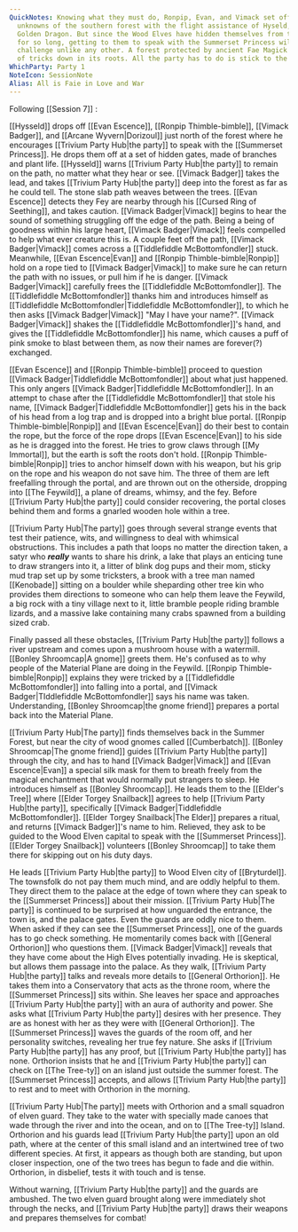 ```yaml
---
QuickNotes: Knowing what they must do, Ronpip, Evan, and Vimack set off into the
  unknowns of the southern forest with the flight assistance of Hyseld, the
  Golden Dragon. But since the Wood Elves have hidden themselves from the world
  for so long, getting to them to speak with the Summerset Princess will be a
  challenge unlike any other. A forest protected by ancient Fae Magick has lots
  of tricks down in its roots. All the party has to do is stick to the path...
WhichParty: Party 1
NoteIcon: SessionNote
Alias: All is Faie in Love and War
---
```

Following [[Session 7]] :

[[Hysseld]] drops off [[Evan Escence]], [[Ronpip Thimble-bimble]], [[Vimack Badger]], and [[Arcane Wyvern|Dorizoul]] just north of the forest where he encourages [[Trivium Party Hub|the party]] to speak with the [[Summerset Princess]]. He drops them off at a set of hidden gates, made of branches and plant life. [[Hysseld]] warns [[Trivium Party Hub|the party]] to remain on the path, no matter what they hear or see. 
[[Vimack Badger]] takes the lead, and takes [[Trivium Party Hub|the party]] deep into the forest as far as he could tell. The stone slab path weaves between the trees. [[Evan Escence]] detects they Fey are nearby through his [[Cursed Ring of Seething]], and takes caution. [[Vimack Badger|Vimack]] begins to hear the sound of something struggling off the edge of the path. Being a being of goodness within his large heart, [[Vimack Badger|Vimack]] feels compelled to help what ever creature this is. A couple feet off the path, [[Vimack Badger|Vimack]] comes across a [[Tiddlefiddle McBottomfondler]] stuck. Meanwhile, [[Evan Escence|Evan]] and [[Ronpip Thimble-bimble|Ronpip]] hold on a rope tied to [[Vimack Badger|Vimack]] to make sure he can return the path with no issues, or pull him if he is danger. [[Vimack Badger|Vimack]] carefully frees the [[Tiddlefiddle McBottomfondler]]. The [[Tiddlefiddle McBottomfondler]] thanks him and introduces himself as [[Tiddlefiddle McBottomfondler|Tiddlefiddle McBottomfondler]], to which he then asks [[Vimack Badger|Vimack]] "May I have your name?". [[Vimack Badger|Vimack]] shakes the [[Tiddlefiddle McBottomfondler]]'s hand, and gives the [[Tiddlefiddle McBottomfondler]] his name, which causes a puff of pink smoke to blast between them, as now their names are forever(?) exchanged.

[[Evan Escence]] and [[Ronpip Thimble-bimble]] proceed to question [[Vimack Badger|Tiddlefiddle McBottomfondler]] about what just happened. This only angers [[Vimack Badger|Tiddlefiddle McBottomfondler]]. In an attempt to chase after the [[Tiddlefiddle McBottomfondler]] that stole his name, [[Vimack Badger|Tiddlefiddle McBottomfondler]] gets his in the back of his head from a log trap and is dropped into a bright blue portal. [[Ronpip Thimble-bimble|Ronpip]] and [[Evan Escence|Evan]] do their best to contain the rope, but the force of the rope drops [[Evan Escence|Evan]] to his side as he is dragged into the forest. He tries to grow claws through [[My Immortal]], but the earth is soft the roots don't hold. [[Ronpip Thimble-bimble|Ronpip]] tries to anchor himself down with his weapon, but his grip on the rope and his weapon do not save him. The three of them are left freefalling through the portal, and are thrown out on the otherside, dropping into [[The Feywild]], a plane of dreams, whimsy, and the fey. Before [[Trivium Party Hub|the party]] could consider recovering, the portal closes behind them and forms a gnarled wooden hole within a tree.

[[Trivium Party Hub|The party]] goes through several strange events that test their patience, wits, and willingness to deal with whimsical obstructions. This includes a path that loops no matter the direction taken, a satyr who ***really*** wants to share his drink, a lake that plays an enticing tune to draw strangers into it, a litter of blink dog pups and their mom, sticky mud trap set up by some tricksters, a brook with a tree man named [[Kenobade]] sitting on a boulder while sheparding other tree kin who provides them directions to someone who can help them leave the Feywild, a big rock with a tiny village next to it, little bramble people riding bramble lizards, and a massive lake containing many crabs spawned from a building sized crab.

Finally passed all these obstacles, [[Trivium Party Hub|the party]] follows a river upstream and comes upon a mushroom house with a watermill. [[Bonley Shroomcap|A gnome]] greets them. He's confused as to why people of the Material Plane are doing in the Feywild. [[Ronpip Thimble-bimble|Ronpip]] explains they were tricked by a [[Tiddlefiddle McBottomfondler]] into falling into a portal, and [[Vimack Badger|TIddlefiddle McBottomfondler]] says his name was taken. Understanding, [[Bonley Shroomcap|the gnome friend]] prepares a portal back into the Material Plane.

[[Trivium Party Hub|The party]] finds themselves back in the Summer Forest, but near the city of wood gnomes called [[Cumberbatch]]. [[Bonley Shroomcap|The gnome friend]] guides [[Trivium Party Hub|the party]] through the city, and has to hand [[Vimack Badger|Vimack]] and [[Evan Escence|Evan]] a special silk mask for them to breath freely from the magical enchantment that would normally put strangers to sleep. He introduces himself as [[Bonley Shroomcap]]. He leads them to the [[Elder's Tree]] where [[Elder Torgey Snailback]] agrees to help [[Trivium Party Hub|the party]], specifically [[Vimack Badger|Tiddlefiddle McBottomfondler]]. [[Elder Torgey Snailback|The Elder]] prepares a ritual, and returns [[Vimack Badger]]'s name to him. Relieved, they ask to be guided to the Wood Elven capital to speak with the [[Summerset Princess]]. [[Elder Torgey Snailback]] volunteers [[Bonley Shroomcap]] to take them there for skipping out on his duty days. 

He leads [[Trivium Party Hub|the party]] to Wood Elven city of [[Bryturdel]]. The townsfolk do not pay them much mind, and are oddly helpful to them. They direct them to the palace at the edge of town where they can speak to the [[Summerset Princess]] about their mission. [[Trivium Party Hub|The party]] is continued to be surprised at how unguarded the entrance, the town is, and the palace gates. Even the guards are oddly nice to them. When asked if they can see the [[Summerset Princess]], one of the guards has to go check something. He momentarily comes back with [[General Orthorion]] who questions them. [[Vimack Badger|Vimack]] reveals that they have come about the High Elves potentially invading. He is skeptical, but allows them passage into the palace. As they walk, [[Trivium Party Hub|the party]] talks and reveals more details to [[General Orthorion]]. He takes them into a Conservatory that acts as the throne room, where the [[Summerset Princess]] sits within. She leaves her space and approaches [[Trivium Party Hub|the party]] with an aura of authority and power. She asks what [[Trivium Party Hub|the party]] desires with her presence. They are as honest with her as they were with [[General Orthorion]]. The [[Summerset Princess]] waves the guards of the room off, and her personality switches, revealing her true fey nature. She asks if [[Trivium Party Hub|the party]] has any proof, but [[Trivium Party Hub|the party]] has none. Orthorion insists that he and [[Trivium Party Hub|the party]] can check on [[The Tree-ty]] on an island just outside the summer forest. The [[Summerset Princess]] accepts, and allows [[Trivium Party Hub|the party]] to rest and to meet with Orthorion in the morning.

[[Trivium Party Hub|The party]] meets with Orthorion and a small squadron of elven guard. They take to the water with specially made canoes that wade through the river and into the ocean, and on to [[The Tree-ty]] Island. Orthorion and his guards lead [[Trivium Party Hub|the party]] upon an old path, where at the center of this small island and an intertwined tree of two different species. At first, it appears as though both are standing, but upon closer inspection, one of the two trees has begun to fade and die within. Orthorion, in disbelief, tests it with touch and is tense.

Without warning, [[Trivium Party Hub|the party]] and the guards are ambushed. The two elven guard brought along were immediately shot through the necks, and [[Trivium Party Hub|the party]] draws their weapons and prepares themselves for combat!



